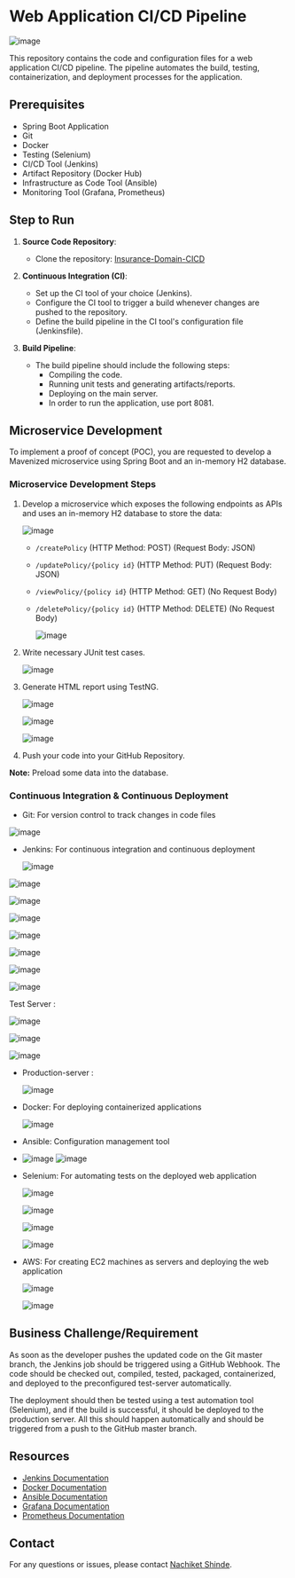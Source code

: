 # Web Application CI/CD Pipeline


![image](https://github.com/Nachiket-01/Insurance-Domain-CICD/assets/65771120/8a1aac01-4472-4ebe-9908-5168e51cc7de)

This repository contains the code and configuration files for a web application CI/CD pipeline. The pipeline automates the build, testing, containerization, and deployment processes for the application.

## Prerequisites

- Spring Boot Application
- Git
- Docker
- Testing (Selenium)
- CI/CD Tool (Jenkins)
- Artifact Repository (Docker Hub)
- Infrastructure as Code Tool (Ansible)
- Monitoring Tool (Grafana, Prometheus)

## Step to Run

1. **Source Code Repository**:
   - Clone the repository: [Insurance-Domain-CICD](https://github.com/Nachiket-01/Insurance-Domain-CICD.git)

2. **Continuous Integration (CI)**:
   - Set up the CI tool of your choice (Jenkins).
   - Configure the CI tool to trigger a build whenever changes are pushed to the repository.
   - Define the build pipeline in the CI tool's configuration file (Jenkinsfile).

3. **Build Pipeline**:
   - The build pipeline should include the following steps:
     - Compiling the code.
     - Running unit tests and generating artifacts/reports.
     - Deploying on the main server.
     - In order to run the application, use port 8081.

## Microservice Development

To implement a proof of concept (POC), you are requested to develop a Mavenized microservice using Spring Boot and an in-memory H2 database.

### Microservice Development Steps

1. Develop a microservice which exposes the following endpoints as APIs and uses an in-memory H2 database to store the data:
   
   ![image](https://github.com/Nachiket-01/Insurance-Domain-CICD/assets/65771120/a00d9f1d-aed2-459c-9fd5-b58b425524be)

   - `/createPolicy` (HTTP Method: POST) (Request Body: JSON)
   - `/updatePolicy/{policy id}` (HTTP Method: PUT) (Request Body: JSON)
   - `/viewPolicy/{policy id}` (HTTP Method: GET) (No Request Body)
   - `/deletePolicy/{policy id}` (HTTP Method: DELETE) (No Request Body)
  
     ![image](https://github.com/Nachiket-01/Insurance-Domain-CICD/assets/65771120/c120b7bc-78d9-4da1-a9c9-4add7719f26c)


3. Write necessary JUnit test cases.

   ![image](https://github.com/Nachiket-01/Insurance-Domain-CICD/assets/65771120/69d5625c-ca49-4ffa-85b7-4543f021e40b)

4. Generate HTML report using TestNG.

   ![image](https://github.com/Nachiket-01/Insurance-Domain-CICD/assets/65771120/29faaee4-cb27-4ced-aceb-dfe67192c2ba)

   ![image](https://github.com/Nachiket-01/Insurance-Domain-CICD/assets/65771120/975b8ac9-c292-45bb-ab48-65c28a60ac5b)

   ![image](https://github.com/Nachiket-01/Insurance-Domain-CICD/assets/65771120/f23c37e7-019d-4c53-b3a9-4733b8172e70)


6. Push your code into your GitHub Repository.

**Note:** Preload some data into the database.

### Continuous Integration & Continuous Deployment

- Git: For version control to track changes in code files
  
![image](https://github.com/Nachiket-01/Insurance-Domain-CICD/assets/65771120/41b97f39-04f6-4e70-97c2-e67d063576f0)

- Jenkins: For continuous integration and continuous deployment
  
  ![image](https://github.com/Nachiket-01/Insurance-Domain-CICD/assets/65771120/abb40028-49bf-4c67-afe7-8cd81167ed37)

![image](https://github.com/Nachiket-01/Insurance-Domain-CICD/assets/65771120/1637c421-4478-4606-ad89-fad48a535c8d)

![image](https://github.com/Nachiket-01/Insurance-Domain-CICD/assets/65771120/b3fff105-e027-4f2a-aafb-6d3748d703db)

![image](https://github.com/Nachiket-01/Insurance-Domain-CICD/assets/65771120/6fcc9af3-c268-4ebc-9d2f-e161c6295b2f)

![image](https://github.com/Nachiket-01/Insurance-Domain-CICD/assets/65771120/7cec8a24-86f8-41c8-8817-7bb5954e2b3f)

![image](https://github.com/Nachiket-01/Insurance-Domain-CICD/assets/65771120/2ebb5b92-a604-4e1d-baaa-c1d937402c56)

![image](https://github.com/Nachiket-01/Insurance-Domain-CICD/assets/65771120/c55898d9-43ce-40fd-930c-acd5fc94fe23)

![image](https://github.com/Nachiket-01/Insurance-Domain-CICD/assets/65771120/30ccfb9f-471b-410b-83a1-8f26242659da)

Test Server :

![image](https://github.com/Nachiket-01/Insurance-Domain-CICD/assets/65771120/5f1cdf22-b4f1-457c-b20a-2e2e0542dbea)

![image](https://github.com/Nachiket-01/Insurance-Domain-CICD/assets/65771120/08821267-824d-4b81-a29b-ee6226338cfd)

![image](https://github.com/Nachiket-01/Insurance-Domain-CICD/assets/65771120/aac9c23e-e118-4aa3-9b5e-e2538c4b2bf1)


- Production-server :

   ![image](https://github.com/Nachiket-01/Insurance-Domain-CICD/assets/65771120/2e0476c1-74aa-4986-9efc-0d5604f77779)


- Docker: For deploying containerized applications

  ![image](https://github.com/Nachiket-01/Insurance-Domain-CICD/assets/65771120/58f7a552-1b64-4598-9684-e65191d85748)

- Ansible: Configuration management tool

- ![image](https://github.com/Nachiket-01/Insurance-Domain-CICD/assets/65771120/50efdaa2-cdc9-4d6f-ba91-1491c7c88c2f)
![image](https://github.com/Nachiket-01/Insurance-Domain-CICD/assets/65771120/e067d995-166b-4055-8072-3b416e3bead3)

- Selenium: For automating tests on the deployed web application

  ![image](https://github.com/Nachiket-01/Insurance-Domain-CICD/assets/65771120/1e1c645f-6547-45e8-bdc8-fc42d6bed2e7)

  ![image](https://github.com/Nachiket-01/Insurance-Domain-CICD/assets/65771120/041f62df-98ad-467d-81ed-8fba0fa2affb)

   ![image](https://github.com/Nachiket-01/Insurance-Domain-CICD/assets/65771120/b5b641e7-0c12-414a-90e1-d48bd30ecff7)

   ![image](https://github.com/Nachiket-01/Insurance-Domain-CICD/assets/65771120/7c1ac336-bcc9-45b6-b1f1-64e67c276b9b)

   



- AWS: For creating EC2 machines as servers and deploying the web application

  ![image](https://github.com/Nachiket-01/Insurance-Domain-CICD/assets/65771120/45ddca31-5137-4122-b7b9-d4cae777a6bc)

   ![image](https://github.com/Nachiket-01/Insurance-Domain-CICD/assets/65771120/e3b55ec7-c6bf-4b77-a848-7e78f32a2cb9)


## Business Challenge/Requirement

As soon as the developer pushes the updated code on the Git master branch, the Jenkins job should be triggered using a GitHub Webhook. The code should be checked out, compiled, tested, packaged, containerized, and deployed to the preconfigured test-server automatically.

The deployment should then be tested using a test automation tool (Selenium), and if the build is successful, it should be deployed to the production server. All this should happen automatically and should be triggered from a push to the GitHub master branch.

## Resources

- [Jenkins Documentation](https://www.jenkins.io/doc/)
- [Docker Documentation](https://docs.docker.com/)
- [Ansible Documentation](https://docs.ansible.com/)
- [Grafana Documentation](https://grafana.com/docs/grafana/latest/)
- [Prometheus Documentation](https://prometheus.io/docs/)

## Contact

For any questions or issues, please contact [Nachiket Shinde](mailto:nachiketshinde2001@gmail.com).
